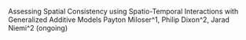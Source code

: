 Assessing Spatial Consistency using Spatio-Temporal Interactions with Generalized Additive Models
Payton Miloser^1, Philip Dixon^2, Jarad Niemi^2 (ongoing)

